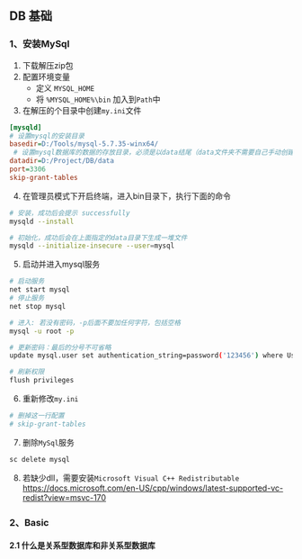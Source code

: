 
## DB 基础

### 1、安装MySql
1. 下载解压zip包
2. 配置环境变量
   - 定义 ```MYSQL_HOME```
   - 将 ```%MYSQL_HOME%\bin``` 加入到```Path```中
3. 在解压的个目录中创建```my.ini```文件
```ini
[mysqld]
# 设置mysql的安装目录
basedir=D:/Tools/mysql-5.7.35-winx64/
 # 设置mysql数据库的数据的存放目录，必须是以data结尾（data文件夹不需要自己手动创建）
datadir=D:/Project/DB/data
port=3306
skip-grant-tables
```
4. 在管理员模式下开启终端，进入bin目录下，执行下面的命令
```bash
# 安装，成功后会提示 successfully
mysqld --install

# 初始化，成功后会在上面指定的data目录下生成一堆文件
mysqld --initialize-insecure --user=mysql
```
5. 启动并进入mysql服务
```bash
# 启动服务
net start mysql
# 停止服务
net stop mysql

# 进入: 若没有密码，-p后面不要加任何字符，包括空格
mysql -u root -p

# 更新密码：最后的分号不可省略
update mysql.user set authentication_string=password('123456') where User='root' and Host='localhost';

# 刷新权限
flush privileges
```
6. 重新修改```my.ini```
```ini
# 删掉这一行配置
# skip-grant-tables
```
7. 删除```MySql```服务
```bash
sc delete mysql
```
8. 若缺少dll，需要安装`Microsoft Visual C++ Redistributable`  
https://docs.microsoft.com/en-US/cpp/windows/latest-supported-vc-redist?view=msvc-170

### 2、Basic
#### 2.1 什么是关系型数据库和非关系型数据库
